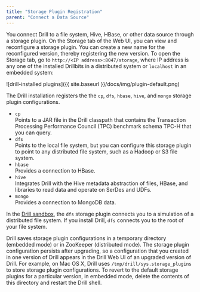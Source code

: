 ```yaml
---
title: "Storage Plugin Registration"
parent: "Connect a Data Source"
---
```

You connect Drill to a file system, Hive, HBase, or other data source through a storage plugin. On the Storage tab of the Web UI, you can view and reconfigure a storage plugin. You can create a new name for the reconfigured version, thereby registering the new version. To open the Storage tab, go to `http://<IP address>:8047/storage`, where IP address is any one of the installed Drillbits in a distributed system or `localhost` in an embedded system:

![drill-installed plugins]({{ site.baseurl }}/docs/img/plugin-default.png)

The Drill installation registers the the `cp`, `dfs`, `hbase`, `hive`, and `mongo` storage plugin configurations.

* `cp`  
  Points to a JAR file in the Drill classpath that contains the Transaction Processing Performance Council (TPC) benchmark schema TPC-H that you can query. 
* `dfs`  
  Points to the local file system, but you can configure this storage plugin to
point to any distributed file system, such as a Hadoop or S3 file system. 
* `hbase`  
   Provides a connection to HBase.
* `hive`  
   Integrates Drill with the Hive metadata abstraction of files, HBase, and libraries to read data and operate on SerDes and UDFs.
* `mongo`  
   Provides a connection to MongoDB data.

In the [Drill sandbox]({{site.baseurl}}/docs/about-the-mapr-sandbox/), the `dfs` storage plugin connects you to a simulation of a distributed file system. If you install Drill, `dfs` connects you to the root of your file system.

Drill saves storage plugin configurations in a temporary directory (embedded mode) or in ZooKeeper (distributed mode). The storage plugin configuration persists after upgrading, so a configuration that you created in one version of Drill appears in the Drill Web UI of an upgraded version of Drill. For example, on Mac OS X, Drill uses `/tmp/drill/sys.storage_plugins` to store storage plugin configurations. To revert to the default storage plugins for a particular version, in embedded mode, delete the contents of this directory and restart the Drill shell.

